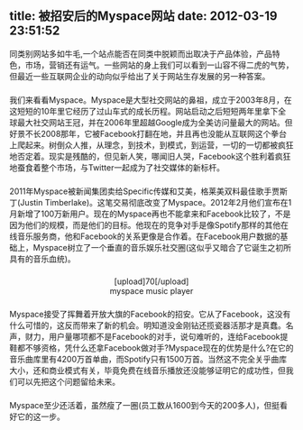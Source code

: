 title: 被招安后的Myspace网站
date: 2012-03-19 23:51:52
---

<p style="padding-right:0px;padding-left:0px;padding-bottom:0px;margin-top:0px;margin-bottom:22px;padding-top:0px;">
	同类别网站多如牛毛,一个站点能否在同类中脱颖而出取决于产品体验，产品特色，市场，营销还有运气。一些网站的身上我们可以看到一山容不得二虎的气势，但最近一些互联网企业的动向似乎给出了关于网站生存发展的另一种答案。
</p>
<p style="padding-right:0px;padding-left:0px;padding-bottom:0px;margin-top:0px;margin-bottom:22px;padding-top:0px;">
	我们来看看Myspace。Myspace是大型社交网站的鼻祖，成立于2003年8月，在这短短的10年里它经历了过山车式的成长历程。网站启动之后短短两年里拿下全球最大社交网站王冠，并在2006年里超越Google成为全美访问量最大的网站。但好景不长2008那年，它被Facebook打翻在地，并且再也没能从互联网这个拳台上爬起来。树倒众人推，从理念，到技术，到模式，到运营，一切的一切都被疯狂地否定着。现实是残酷的，但见新人笑，哪闻旧人哭，Facebook这个胜利着疯狂地蚕食着整个市场，与Twitter一起成为了社交媒体的新标杆。
</p>
<p style="padding-right:0px;padding-left:0px;padding-bottom:0px;margin-top:0px;margin-bottom:22px;padding-top:0px;">
	2011年Myspace被新闻集团卖给Specific传媒和艾美，格莱美双料最佳歌手贾斯丁(Justin Timberlake)。这笔交易彻底改变了Myspace。2012年2月他们宣布在1月新增了100万新用户。现在的Myspace再也不能拿来和Facebook比较了，不是因为他们的规模，而是他们的目标。他现在的竞争对手是像Spotify那样的其他在线音乐服务商，他和Facebook的关系更像是合作着。在Facebook用户数据的基础上，Myspace树立了一个垂直的音乐娱乐社交圈(这似乎又暗合了它诞生之初所具有的音乐血统)。
</p>
<center style="padding-right:0px;padding-left:0px;padding-bottom:0px;margin-top:0px;margin-right:0px;margin-bottom:0px;margin-left:0px;padding-top:0px;">
	[upload]70[/upload]
</center>
<p style="padding-right:0px;padding-left:0px;padding-bottom:0px;margin-top:0px;margin-bottom:22px;padding-top:0px;text-align:center;">
	myspace music player
</p>
<p style="padding-right:0px;padding-left:0px;padding-bottom:0px;margin-top:0px;margin-bottom:22px;padding-top:0px;">
	Myspace接受了挥舞着开放大旗的Facebook的招安。它从了Facebook，这没有什么可惜的，这反而带来了新的机会。明知道没金刚钻还揽瓷器活那才是真蠢。名声，财力，用户量哪项都不是Facebook的对手，说句难听的，连给Facebook提鞋都不够资格，凭什么还拿Facebook做对手?Myspace现在的优势是什么?在它的音乐曲库里有4200万首单曲，而Spotify只有1500万首。当然这不完全关乎曲库大小，还和商业模式有关，毕竟免费在线音乐播放还没能够证明它的成功性，但我们可以先把这个问题留给未来。
</p>
<p style="padding-right:0px;padding-left:0px;padding-bottom:0px;margin-top:0px;margin-bottom:22px;padding-top:0px;">
	Myspace至少还活着，虽然瘦了一圈(员工数从1600到今天的200多人)，但挺看好它的这一步。
</p>